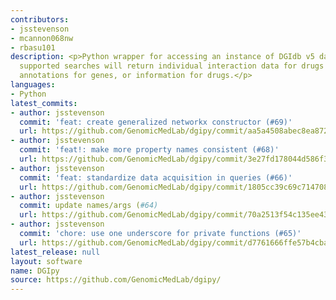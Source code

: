 ```yaml
---
contributors:
- jsstevenson
- mcannon068nw
- rbasu101
description: <p>Python wrapper for accessing an instance of DGIdb v5 database. Currently
  supported searches will return individual interaction data for drugs or genes, category
  annotations for genes, or information for drugs.</p>
languages:
- Python
latest_commits:
- author: jsstevenson
  commit: 'feat: create generalized networkx constructor (#69)'
  url: https://github.com/GenomicMedLab/dgipy/commit/aa5a4508abec8ea872e3b65bedb2798e3ead7ca7
- author: jsstevenson
  commit: 'feat!: make more property names consistent (#68)'
  url: https://github.com/GenomicMedLab/dgipy/commit/3e27fd178044d586f35910496a40e795bf311a3b
- author: jsstevenson
  commit: 'feat: standardize data acquisition in queries (#66)'
  url: https://github.com/GenomicMedLab/dgipy/commit/1805cc39c69c7147082d036cdbb508d8a2f8d516
- author: jsstevenson
  commit: update names/args (#64)
  url: https://github.com/GenomicMedLab/dgipy/commit/70a2513f54c135ee43cc533f7d8bc1283677085f
- author: jsstevenson
  commit: 'chore: use one underscore for private functions (#65)'
  url: https://github.com/GenomicMedLab/dgipy/commit/d7761666ffe57b4cba7b3bc889804543d2d64e96
latest_release: null
layout: software
name: DGIpy
source: https://github.com/GenomicMedLab/dgipy/
---
```


